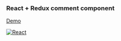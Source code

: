 ### React + Redux comment component
[Demo](https://codesandbox.io/embed/github/jluispinilla/react-comment-component/tree/master/)

[![React](https://i.ibb.co/rwTnZth/react-comment-component.gif)](http://componentkit.org/)

